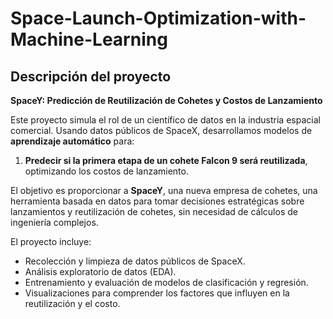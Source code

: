 # Space-Launch-Optimization-with-Machine-Learning

## **Descripción del proyecto**

**SpaceY: Predicción de Reutilización de Cohetes y Costos de Lanzamiento**

Este proyecto simula el rol de un científico de datos en la industria espacial comercial. Usando datos públicos de SpaceX, desarrollamos modelos de **aprendizaje automático** para:

1. **Predecir si la primera etapa de un cohete Falcon 9 será reutilizada**, optimizando los costos de lanzamiento.

El objetivo es proporcionar a **SpaceY**, una nueva empresa de cohetes, una herramienta basada en datos para tomar decisiones estratégicas sobre lanzamientos y reutilización de cohetes, sin necesidad de cálculos de ingeniería complejos.

El proyecto incluye:

* Recolección y limpieza de datos públicos de SpaceX.
* Análisis exploratorio de datos (EDA).
* Entrenamiento y evaluación de modelos de clasificación y regresión.
* Visualizaciones para comprender los factores que influyen en la reutilización y el costo.

